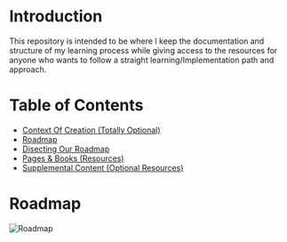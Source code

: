 # Introduction
This repository is intended to be where I keep the documentation and structure of my learning process while giving access to the resources for anyone who wants to follow a straight learning/Implementation path and approach.

 

# Table of Contents
- [Context Of Creation (Totally Optional)](https://github.com/Jesusprzr/Making-Of-A-Data-Scientist/blob/master/Context%20Of%20Creation.md)
- [Roadmap](https://github.com/Jesusprzr/Making-Of-A-Data-Scientist#roadmap)
- [Disecting Our Roadmap](https://github.com/Jesusprzr/Making-Of-A-Data-Scientist/tree/master/Disecting%20Our%20Roadmap)
- [Pages & Books (Resources)](https://github.com/Jesusprzr/Making-Of-A-Data-Scientist/blob/master/Pages%20&%20Books%20(Resources).md)
- [Supplemental Content (Optional Resources)](https://github.com/Jesusprzr/Making-Of-A-Data-Scientist/tree/master/Documentation%20-%20Supplemental%20Content)

# Roadmap
![Roadmap](https://drive.google.com/uc?export=view&id=1eRTKIB7hSIsnO4xlJjh2ZE66rm4rtnmw)
